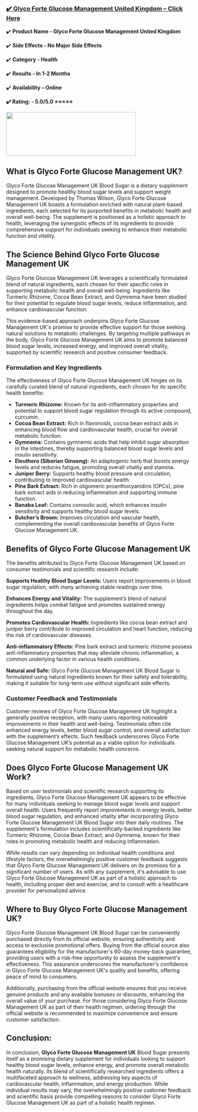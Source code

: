<div class="x11i5rnm xat24cr x1mh8g0r x1vvkbs xtlvy1s x126k92a">
<h3 dir="auto"><a href="https://sales24hour.com/Glyco-UK">✔️&nbsp;<strong>Glyco Forte Glucose Management United Kingdom &ndash; Click Here</strong></a></h3>
</div>
<p>✔️&nbsp;<strong>Product Name -&nbsp;Glyco Forte Glucose Management United Kingdom</strong></p>
<p>✔️&nbsp;<strong>Side Effects - No Major Side Effects</strong></p>
<p>✔️&nbsp;<strong>Category - Health</strong></p>
<p>✔️&nbsp;<strong>Results - In 1-2 Months</strong></p>
<p>✔️&nbsp;<strong>Availability &ndash; Online</strong></p>
<p><strong>✔️&nbsp;Rating: - 5.0/5.0 ⭐⭐⭐⭐⭐</strong></p>
<p><a href="https://sales24hour.com/Glyco-UK"><img src="https://blogger.googleusercontent.com/img/b/R29vZ2xl/AVvXsEjsVTtvGRQm0zBt7LuWQ-DWkIF3R-Mm6AkBy8l_La8sBq3AksKACkIC7lFWuTrTi9LfGH-Y54R5Q18xVH_K_V_yKHABxlsHD9HUtEZnY-cbeRlOaE8-r33-bpvfi6u_D4J9Ow54mS-UeHDoPsuR_Sg5tkb8oXNTZZJ0-Hd9KF5AI7-znO120ThD98H69As/s217/fdfsdfds.png" alt="" width="351" height="118" /></a></p>
<h2><strong>What is Glyco Forte Glucose Management UK?</strong></h2>
<p>Glyco Forte Glucose Management UK Blood Sugar is a dietary supplement designed to promote healthy blood sugar levels and support weight management. Developed by Thomas Wilson, Glyco Forte Glucose Management UK boasts a formulation enriched with natural plant-based ingredients, each selected for its purported benefits in metabolic health and overall well-being. The supplement is positioned as a holistic approach to health, leveraging the synergistic effects of its ingredients to provide comprehensive support for individuals seeking to enhance their metabolic function and vitality.</p>
<h2><strong>The Science Behind Glyco Forte Glucose Management UK</strong></h2>
<p>Glyco Forte Glucose Management UK leverages a scientifically formulated blend of natural ingredients, each chosen for their specific roles in supporting metabolic health and overall well-being. Ingredients like Turmeric Rhizome, Cocoa Bean Extract, and Gymnema have been studied for their potential to regulate blood sugar levels, reduce inflammation, and enhance cardiovascular function.</p>
<p>This evidence-based approach underpins Glyco Forte Glucose Management UK's promise to provide effective support for those seeking natural solutions to metabolic challenges. By targeting multiple pathways in the body, Glyco Forte Glucose Management UK aims to promote balanced blood sugar levels, increased energy, and improved overall vitality, supported by scientific research and positive consumer feedback.</p>
<h3><strong>Formulation and Key Ingredients</strong></h3>
<p>The effectiveness of Glyco Forte Glucose Management UK hinges on its carefully curated blend of natural ingredients, each chosen for its specific health benefits:</p>
<ul>
<li><strong>Turmeric Rhizome:</strong>&nbsp;Known for its anti-inflammatory properties and potential to support blood sugar regulation through its active compound, curcumin.</li>
<li><strong>Cocoa Bean Extract:</strong>&nbsp;Rich in flavonoids, cocoa bean extract aids in enhancing blood flow and cardiovascular health, crucial for overall metabolic function.</li>
<li><strong>Gymnema:</strong>&nbsp;Contains gymnemic acids that help inhibit sugar absorption in the intestines, thereby supporting balanced blood sugar levels and insulin sensitivity.</li>
<li><strong>Eleuthero (Siberian Ginseng):</strong>&nbsp;An adaptogenic herb that boosts energy levels and reduces fatigue, promoting overall vitality and stamina.</li>
<li><strong>Juniper Berry:</strong>&nbsp;Supports healthy blood pressure and circulation, contributing to improved cardiovascular health.</li>
<li><strong>Pine Bark Extract:</strong>&nbsp;Rich in oligomeric proanthocyanidins (OPCs), pine bark extract aids in reducing inflammation and supporting immune function.</li>
<li><strong>Banaba Leaf:</strong>&nbsp;Contains corosolic acid, which enhances insulin sensitivity and supports healthy blood sugar levels.</li>
<li><strong>Butcher&rsquo;s Broom:</strong>&nbsp;Improves circulation and vascular health, complementing the overall cardiovascular benefits of Glyco Forte Glucose Management UK.</li>
</ul>
<h2><strong>Benefits of Glyco Forte Glucose Management UK</strong></h2>
<p>The benefits attributed to Glyco Forte Glucose Management UK based on consumer testimonials and scientific research include:</p>
<p><strong>Supports Healthy Blood Sugar Levels:</strong>&nbsp;Users report improvements in blood sugar regulation, with many achieving stable readings over time.</p>
<p><strong>Enhances Energy and Vitality:</strong>&nbsp;The supplement&rsquo;s blend of natural ingredients helps combat fatigue and promotes sustained energy throughout the day.</p>
<p><strong>Promotes Cardiovascular Health:</strong>&nbsp;Ingredients like cocoa bean extract and juniper berry contribute to improved circulation and heart function, reducing the risk of cardiovascular diseases.</p>
<p><strong>Anti-inflammatory Effects:</strong>&nbsp;Pine bark extract and turmeric rhizome possess anti-inflammatory properties that may alleviate chronic inflammation, a common underlying factor in various health conditions.</p>
<p><strong>Natural and Safe:</strong>&nbsp;Glyco Forte Glucose Management UK Blood Sugar is formulated using natural ingredients known for their safety and tolerability, making it suitable for long-term use without significant side effects.</p>
<h3><strong>Customer Feedback and Testimonials</strong></h3>
<p>Customer reviews of Glyco Forte Glucose Management UK highlight a generally positive reception, with many users reporting noticeable improvements in their health and well-being. Testimonials often cite enhanced energy levels, better blood sugar control, and overall satisfaction with the supplement&rsquo;s effects. Such feedback underscores Glyco Forte Glucose Management UK&rsquo;s potential as a viable option for individuals seeking natural support for metabolic health concerns.</p>
<h2><strong>Does Glyco Forte Glucose Management UK Work?</strong></h2>
<p>Based on user testimonials and scientific research supporting its ingredients, Glyco Forte Glucose Management UK appears to be effective for many individuals seeking to manage blood sugar levels and support overall health. Users frequently report improvements in energy levels, better blood sugar regulation, and enhanced vitality after incorporating Glyco Forte Glucose Management UK Blood Sugar into their daily routines. The supplement's formulation includes scientifically-backed ingredients like Turmeric Rhizome, Cocoa Bean Extract, and Gymnema, known for their roles in promoting metabolic health and reducing inflammation.</p>
<p>While results can vary depending on individual health conditions and lifestyle factors, the overwhelmingly positive customer feedback suggests that Glyco Forte Glucose Management UK delivers on its promises for a significant number of users. As with any supplement, it's advisable to use Glyco Forte Glucose Management UK as part of a holistic approach to health, including proper diet and exercise, and to consult with a healthcare provider for personalized advice.</p>
<h2 dir="auto"><strong>Where to Buy Glyco Forte Glucose Management UK?</strong></h2>
<p dir="auto">Glyco Forte Glucose Management UK Blood Sugar can be conveniently purchased directly from its official website, ensuring authenticity and access to exclusive promotional offers. Buying from the official source also guarantees eligibility for the manufacturer's 60-day money-back guarantee, providing users with a risk-free opportunity to assess the supplement's effectiveness. This assurance underscores the manufacturer's confidence in Glyco Forte Glucose Management UK's quality and benefits, offering peace of mind to consumers.</p>
<p dir="auto">Additionally, purchasing from the official website ensures that you receive genuine products and any available bonuses or discounts, enhancing the overall value of your purchase. For those considering Glyco Forte Glucose Management UK as part of their health regimen, ordering through the official website is recommended to maximize convenience and ensure customer satisfaction.</p>
<h2 dir="auto"><strong>Conclusion:</strong></h2>
<p dir="auto">In conclusion,&nbsp;<strong>Glyco Forte Glucose Management UK</strong>&nbsp;Blood Sugar presents itself as a promising dietary supplement for individuals looking to support healthy blood sugar levels, enhance energy, and promote overall metabolic health naturally. Its blend of scientifically researched ingredients offers a multifaceted approach to wellness, addressing key aspects of cardiovascular health, inflammation, and energy production. While individual results may vary, the overwhelmingly positive customer feedback and scientific basis provide compelling reasons to consider Glyco Forte Glucose Management UK as part of a holistic health regimen.</p>
